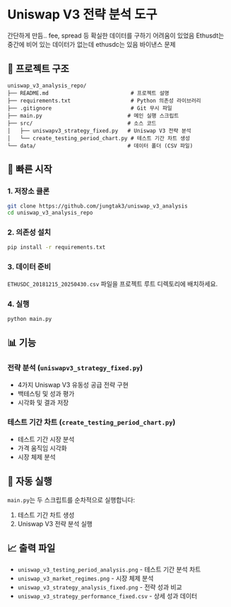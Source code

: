 # Uniswap V3 전략 분석 도구

간단하게 만듬..
fee, spread 등 확실한 데이터를 구하기 어려움이 있었음
Ethusdt는 중간에 비어 있는 데이터가 없는데
ethusdc는 있음 바이낸스 문제

## 📁 프로젝트 구조

```
uniswap_v3_analysis_repo/
├── README.md                          # 프로젝트 설명
├── requirements.txt                   # Python 의존성 라이브러리
├── .gitignore                         # Git 무시 파일
├── main.py                           # 메인 실행 스크립트
├── src/                              # 소스 코드
│   ├── uniswapv3_strategy_fixed.py   # Uniswap V3 전략 분석
│   └── create_testing_period_chart.py # 테스트 기간 차트 생성
└── data/                             # 데이터 폴더 (CSV 파일)
```

## 🚀 빠른 시작

### 1. 저장소 클론

```bash
git clone https://github.com/jungtak3/uniswap_v3_analysis
cd uniswap_v3_analysis_repo
```

### 2. 의존성 설치

```bash
pip install -r requirements.txt
```

### 3. 데이터 준비

`ETHUSDC_20181215_20250430.csv` 파일을 프로젝트 루트 디렉토리에 배치하세요.

### 4. 실행

```bash
python main.py
```

## 📊 기능

### 전략 분석 (`uniswapv3_strategy_fixed.py`)
- 4가지 Uniswap V3 유동성 공급 전략 구현
- 백테스팅 및 성과 평가
- 시각화 및 결과 저장

### 테스트 기간 차트 (`create_testing_period_chart.py`)
- 테스트 기간 시장 분석
- 가격 움직임 시각화
- 시장 체제 분석

## 🔄 자동 실행

`main.py`는 두 스크립트를 순차적으로 실행합니다:
1. 테스트 기간 차트 생성
2. Uniswap V3 전략 분석 실행

## 📈 출력 파일

- `uniswap_v3_testing_period_analysis.png` - 테스트 기간 분석 차트
- `uniswap_v3_market_regimes.png` - 시장 체제 분석
- `uniswap_v3_strategy_analysis_fixed.png` - 전략 성과 비교
- `uniswap_v3_strategy_performance_fixed.csv` - 상세 성과 데이터
